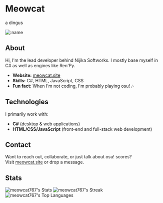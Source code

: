 # Meowcat

a dingus

![:name](https://count.getloli.com/@:meowcat767-gh?name=%3Ameowcat767-gh&theme=rule34&padding=7&offset=0&align=center&scale=1&pixelated=0&darkmode=0)

## About

Hi, I'm the lead developer behind Nijika Softworks. I mostly base myself in C# as well as engines like Ren'Py. 

- **Website:** [meowcat.site](https://meowcat.site)
- **Skills:** C#, HTML, JavaScript, CSS
- **Fun fact:** When I'm not coding, I'm probably playing osu! 🎶

## Technologies

I primarily work with:
- **C#** (desktop & web applications)
- **HTML/CSS/JavaScript** (front-end and full-stack web development)
## Contact

Want to reach out, collaborate, or just talk about osu! scores?  
Visit [meowcat.site](https://meowcat.site) or drop a message.

## Stats
![meowcat767's Stats](https://github-readme-stats.vercel.app/api?username=meowcat767&theme=vue-dark&show_icons=true&hide_border=true&count_private=true)
![meowcat767's Streak](https://github-readme-streak-stats.herokuapp.com/?user=meowcat767&theme=vue-dark&hide_border=true)
![meowcat767's Top Languages](https://github-readme-stats.vercel.app/api/top-langs/?username=meowcat767&theme=vue-dark&show_icons=true&hide_border=true&layout=compact)
